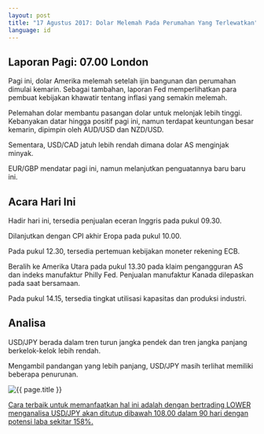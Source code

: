 ```yaml
---
layout: post
title: "17 Agustus 2017: Dolar Melemah Pada Perumahan Yang Terlewatkan"
language: id
---
```

## Laporan Pagi: 07.00 London

Pagi ini, dolar Amerika melemah setelah ijin bangunan dan perumahan dimulai kemarin. Sebagai tambahan, laporan Fed memperlihatkan para pembuat kebijakan khawatir tentang inflasi yang semakin melemah.  

Pelemahan dolar membantu pasangan dolar untuk melonjak lebih tinggi. Kebanyakan datar hingga positif pagi ini, namun terdapat keuntungan besar kemarin, dipimpin oleh AUD/USD dan NZD/USD.

Sementara, USD/CAD jatuh lebih rendah dimana dolar AS menginjak minyak.

EUR/GBP mendatar pagi ini, namun melanjutkan penguatannya baru baru ini.

## Acara Hari Ini

Hadir hari ini, tersedia penjualan eceran Inggris pada pukul 09.30.

Dilanjutkan dengan CPI akhir Eropa pada pukul 10.00.

Pada pukul 12.30, tersedia pertemuan kebijakan moneter rekening ECB.

Beralih ke Amerika Utara pada pukul 13.30 pada klaim pengangguran AS dan indeks manufaktur Philly Fed. Penjualan manufaktur Kanada dilepaskan pada saat bersamaan.

Pada pukul 14.15, tersedia tingkat utilisasi kapasitas dan produksi industri.

## Analisa

USD/JPY berada dalam tren turun jangka pendek dan tren jangka panjang berkelok-kelok lebih rendah.

Mengambil pandangan yang lebih panjang, USD/JPY masih terlihat memiliki beberapa penurunan.

<img src="{{ site.url }}/images/id-17-aug-17.png" alt="{{ page.title }}" title="{{ page.title }}">

<a href="%LINK%%?currency=USD& market=forex&underlying=frxUSDJPY&formname=higherlower&duration_amount=90&duration_units=d&expiry_type=duration&amount=10&amount_type=payout&barrier=108" target="_blank">Cara terbaik untuk memanfaatkan hal ini adalah dengan bertrading LOWER menganalisa USD/JPY akan ditutup dibawah 108.00 dalam 90 hari dengan potensi laba sekitar 158%.</a>